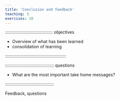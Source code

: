 ```yaml
---
title: 'Conclusion and feedback'
teaching: 5
exercises: 10
---
```


::::::::::::::::::::::::::::::::::::::: objectives

- Overview of what has been learned
- consolidation of learning

::::::::::::::::::::::::::::::::::::::::::::::::::

:::::::::::::::::::::::::::::::::::::::: questions

- What are the most important take home messages?

::::::::::::::::::::::::::::::::::::::::

Feedback, questions
